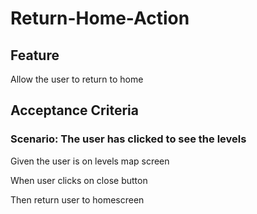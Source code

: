 # Return-Home-Action

## Feature

Allow the user to return to home

## Acceptance Criteria

### Scenario: The user has clicked to see the levels

  Given the user is on levels map screen

  When user clicks on close button

  Then return user to homescreen